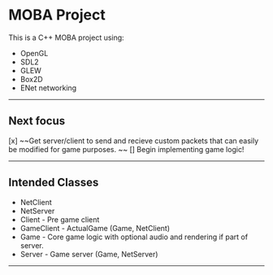 # MOBA Project

This is a C++ MOBA project using:

- OpenGL
- SDL2
- GLEW
- Box2D
- ENet networking

---

## Next focus

[x] ~~Get server/client to send and recieve custom packets that can easily be modified for game purposes. ~~
[] Begin implementing game logic!

---


## Intended Classes

- NetClient
- NetServer
- Client - Pre game client
- GameClient - ActualGame (Game, NetClient)
- Game - Core game logic with optional audio and rendering if part of server.
- Server - Game server (Game, NetServer)

---

